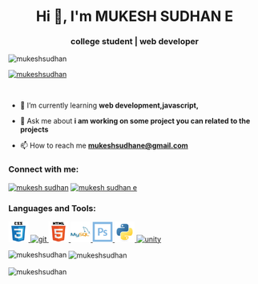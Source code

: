 <h1 align="center">Hi 👋, I'm MUKESH SUDHAN E</h1>
<h3 align="center">college student | web developer</h3>


<p align="left"> <img src="https://komarev.com/ghpvc/?username=mukeshsudhan&label=Profile%20views&color=0e75b6&style=flat" alt="mukeshsudhan" /> </p>

<p align="left"> <a href="https://github.com/ryo-ma/github-profile-trophy"><img src="https://github-profile-trophy.vercel.app/?username=mukeshsudhan" alt="mukeshsudhan" /></a> </p>

<p align="left"> <a href="https://twitter.com/" target="blank"><img src="https://img.shields.io/twitter/follow/?logo=twitter&style=for-the-badge" alt="" /></a> </p>

- 🌱 I’m currently learning **web development,javascript,**

- 💬 Ask me about **i am working on some project you can related to the projects**

- 📫 How to reach me **mukeshsudhane@gmail.com**

<h3 align="left">Connect with me:</h3>
<p align="left">
<a href="https://linkedin.com/in/mukesh sudhan" target="blank"><img align="center" src="https://raw.githubusercontent.com/rahuldkjain/github-profile-readme-generator/master/src/images/icons/Social/linked-in-alt.svg" alt="mukesh sudhan" height="30" width="40" /></a>
<a href="https://www.hackerrank.com/mukesh sudhan e" target="blank"><img align="center" src="https://raw.githubusercontent.com/rahuldkjain/github-profile-readme-generator/master/src/images/icons/Social/hackerrank.svg" alt="mukesh sudhan e" height="30" width="40" /></a>
</p>

<h3 align="left">Languages and Tools:</h3>
<p align="left"> <a href="https://www.w3schools.com/css/" target="_blank" rel="noreferrer"> <img src="https://raw.githubusercontent.com/devicons/devicon/master/icons/css3/css3-original-wordmark.svg" alt="css3" width="40" height="40"/> </a> <a href="https://git-scm.com/" target="_blank" rel="noreferrer"> <img src="https://www.vectorlogo.zone/logos/git-scm/git-scm-icon.svg" alt="git" width="40" height="40"/> </a> <a href="https://www.w3.org/html/" target="_blank" rel="noreferrer"> <img src="https://raw.githubusercontent.com/devicons/devicon/master/icons/html5/html5-original-wordmark.svg" alt="html5" width="40" height="40"/> </a> <a href="https://www.mysql.com/" target="_blank" rel="noreferrer"> <img src="https://raw.githubusercontent.com/devicons/devicon/master/icons/mysql/mysql-original-wordmark.svg" alt="mysql" width="40" height="40"/> </a> <a href="https://www.photoshop.com/en" target="_blank" rel="noreferrer"> <img src="https://raw.githubusercontent.com/devicons/devicon/master/icons/photoshop/photoshop-line.svg" alt="photoshop" width="40" height="40"/> </a> <a href="https://www.python.org" target="_blank" rel="noreferrer"> <img src="https://raw.githubusercontent.com/devicons/devicon/master/icons/python/python-original.svg" alt="python" width="40" height="40"/> </a> <a href="https://unity.com/" target="_blank" rel="noreferrer"> <img src="https://www.vectorlogo.zone/logos/unity3d/unity3d-icon.svg" alt="unity" width="40" height="40"/> </a> </p>

<p><img align="left" src="https://github-readme-stats.vercel.app/api/top-langs?username=mukeshsudhan&show_icons=true&locale=en&layout=compact" alt="mukeshsudhan" /></p>

<p>&nbsp;<img align="center" src="https://github-readme-stats.vercel.app/api?username=mukeshsudhan&show_icons=true&locale=en" alt="mukeshsudhan" /></p>

<p><img align="center" src="https://github-readme-streak-stats.herokuapp.com/?user=mukeshsudhan&" alt="mukeshsudhan" /></p>
